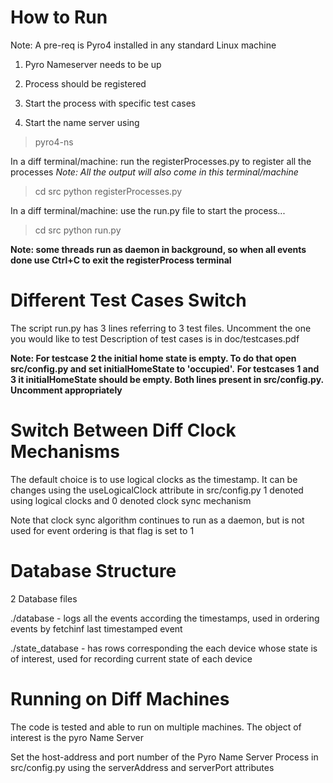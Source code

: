 # How to Run

Note: A pre-req is Pyro4 installed in any standard Linux machine

1. Pyro Nameserver needs to be up
2. Process should be registered 
3. Start the process with specific test cases

1. Start the name server using 

> pyro4-ns

In a diff terminal/machine:
run the registerProcesses.py to register all the processes
*Note: All the output will also come in this terminal/machine*

> cd src
> python registerProcesses.py


In a diff terminal/machine:
use the run.py file to start the process...

> cd src
> python run.py

**Note: some threads run as daemon in background, so when all events done use Ctrl+C to exit the registerProcess terminal**

# Different Test Cases Switch

The script run.py has 3 lines referring to 3 test files. Uncomment the one you would like to test
Description of test cases is in doc/testcases.pdf

**Note: For testcase 2 the initial home state is empty. To do that open src/config.py and set initialHomeState to 'occupied'.**
**For testcases 1 and 3 it initialHomeState should be empty. Both lines present in src/config.py. Uncomment appropriately**

# Switch Between Diff Clock Mechanisms

The default choice is to use logical clocks as the timestamp.
It can be changes using the useLogicalClock attribute in src/config.py
1 denoted using logical clocks and 0 denoted clock sync mechanism

Note that clock sync algorithm continues to run as a daemon, but is not used for event ordering is that flag is set to 1

# Database Structure

2 Database files

 ./database - logs all the events according the timestamps, used in ordering events by fetchinf last timestamped event

 ./state_database - has rows corresponding the each device whose state is of interest, used for recording current state of each device


# Running on Diff Machines

The code is tested and able to run on multiple machines. The object of interest is the pyro Name Server

Set the host-address and port number of the Pyro Name Server Process in src/config.py using the serverAddress and serverPort attributes

